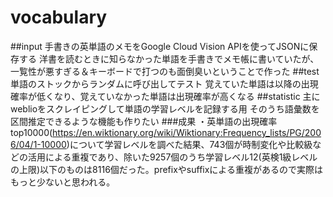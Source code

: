 # vocabulary
##input
手書きの英単語のメモをGoogle Cloud Vision APIを使ってJSONに保存する
洋書を読むときに知らなかった単語を手書きでメモ帳に書いていたが、一覧性が悪すぎる＆キーボードで打つのも面倒臭いということで作った
##test
単語のストックからランダムに呼び出してテスト
覚えていた単語は以降の出現確率が低くなり、覚えていなかった単語は出現確率が高くなる
##statistic
主にweblioをスクレイピングして単語の学習レベルを記録する用
そのうち語彙数を区間推定できるような機能も作りたい
###成果
・英単語の出現確率top10000(https://en.wiktionary.org/wiki/Wiktionary:Frequency_lists/PG/2006/04/1-10000)について学習レベルを調べた結果、743個が時制変化や比較級などの活用による重複であり、除いた9257個のうち学習レベル12(英検1級レベルの上限)以下のものは8116個だった。prefixやsuffixによる重複があるので実際はもっと少ないと思われる。